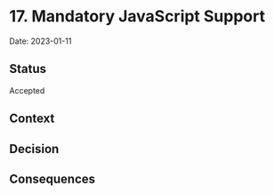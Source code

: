 # 17. Mandatory JavaScript Support

Date: 2023-01-11

## Status

Accepted

## Context

## Decision

## Consequences
